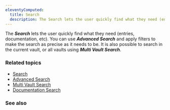 ```yaml
---
eleventyComputed:
  title: Search
  description: The Search lets the user quickly find what they need (entries, documentation, etc).
---
```

The ***Search*** lets the user quickly find what they need (entries, documentation, etc). You can use ***Advanced Search*** and apply filters to make the search as precise as it needs to be. It is also possible to search in the current vault, or all vaults using ***Multi Vault Search***.

### Related topics
* [Search](/rdm/windows/commands/view/panels/search/)
* [Advanced Search](/rdm/windows/commands/view/panels/search/advanced/)
* [Multi Vault Search](/rdm/windows/commands/view/panels/search/multi-vault/)
* [Documentation Search](/rdm/windows/commands/view/panels/search/documentation/)

### See also
